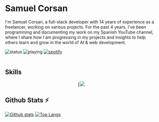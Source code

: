 # Samuel Corsan

I'm Samuel Corsan, a full-stack developer with 14 years of experience as a freelancer, working on various projects. For the past 4 years, I’ve been programming and documenting my work on my Spanish YouTube channel, where I share how I am progressing in my projects and insights to help others learn and grow in the world of AI & web development.

![status](https://api.statusbadges.me/badge/status/1310272596192788523?simple=true)
![playing](https://api.statusbadges.me/badge/playing/1310272596192788523)
[![spotify](https://api.statusbadges.me/badge/spotify/1310272596192788523)](https://api.statusbadges.me/openspotify/1310272596192788523)
<br></br>

## Skills
<p align="center">
[<img src="https://skillicons.dev/icons?i=html,css,js,ts,react,nextjs,astro,tailwind,bootstrap,nodejs,express,python,supabase,postgres,git,github,markdown,bash,powershell,electron,cloudflare,vercel&theme=dark" />
</p>
 
## Github Stats ⚡
<a href="#">![Github stats](https://github-readme-stats.vercel.app/api?username=samuelcorsan&theme=transparent&count_private=true&hide_border=true&line_height=20)</a>
<a href="#">![Top Langs](https://github-readme-stats.vercel.app/api/top-langs/?username=samuelcorsan&layout=compact&theme=transparent&count_private=true&hide_border=true)</a>


